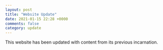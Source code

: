```yaml
---
layout: post
title: "Website Update"
date: 2021-01-15 22:28 +0000
comments: false
category: update
---
```


This website has been updated with content from its previous incarnation.
